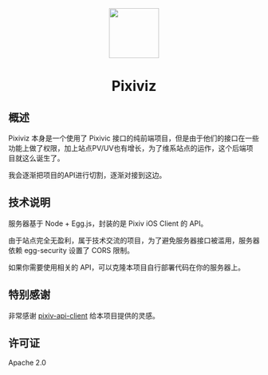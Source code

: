 <div align="center"><img width="100" src="https://img.backrunner.top/pixiv-c/logo.png"></div>
<h1 align="center">Pixiviz</h1>

## 概述

Pixiviz 本身是一个使用了 Pixivic 接口的纯前端项目，但是由于他们的接口在一些功能上做了权限，加上站点PV/UV也有增长，为了维系站点的运作，这个后端项目就这么诞生了。

我会逐渐把项目的API进行切割，逐渐对接到这边。

## 技术说明

服务器基于 Node + Egg.js，封装的是 Pixiv iOS Client 的 API。

由于站点完全无盈利，属于技术交流的项目，为了避免服务器接口被滥用，服务器依赖 egg-security 设置了 CORS  限制。

如果你需要使用相关的 API，可以克隆本项目自行部署代码在你的服务器上。

## 特别感谢

非常感谢 [pixiv-api-client](https://github.com/alphasp/pixiv-api-client) 给本项目提供的灵感。

## 许可证

Apache 2.0